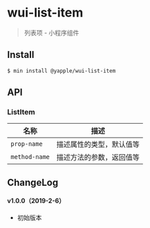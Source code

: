 # wui-list-item

> 列表项 - 小程序组件

## Install

``` bash
$ min install @yapple/wui-list-item
```


## API

### ListItem

| 名称                  | 描述                         |
|----------------------|------------------------------|
|`prop-name`           | 描述属性的类型，默认值等         |
|`method-name`         | 描述方法的参数，返回值等         |

## ChangeLog

#### v1.0.0（2019-2-6）

- 初始版本

